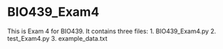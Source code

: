 # BIO439_Exam4

This is Exam 4 for BIO439. It contains three files:
    1. BIO439_Exam4.py
    2. test_Exam4.py
    3. example_data.txt

